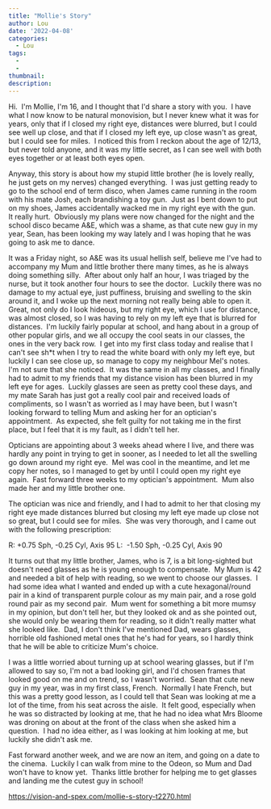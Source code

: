```yaml
---
title: "Mollie's Story"
author: Lou
date: '2022-04-08'
categories:
  - Lou
tags:
  - 
  - 
thumbnail: 
description: 
---
```


Hi.  I'm Mollie, I'm 16, and I thought that I'd share a story with you.  I have what I now know to be natural monovision, but I never knew what it was for years, only that if I closed my right eye, distances were blurred, but I could see well up close, and that if I closed my left eye, up close wasn't as great,  but I could see for miles.  I noticed this from I reckon about the age of 12/13, but never told anyone, and it was my little secret, as I can see well with both eyes together or at least both eyes open.

Anyway, this story is about how my stupid little brother (he is lovely really, he just gets on my nerves) changed everything.  I was just getting ready to go to the school end of term disco, when James came running in the room with his mate Josh, each brandishing a toy gun.  Just as I bent down to put on my shoes, James accidentally wacked me in my right eye with the gun.  It really hurt.  Obviously my plans were now changed for the night and the school disco became A&E, which was a shame, as that cute new guy in my year, Sean, has been looking my way lately and I was hoping that he was going to ask me to dance.

It was a Friday night, so A&E was its usual hellish self, believe me I've had to accompany my Mum and little brother there many times, as he is always doing something silly.  After about only half an hour, I was triaged by the nurse, but it took another four hours to see the doctor.  Luckily there was no damage to my actual eye, just puffiness, bruising and swelling to the skin around it, and I woke up the next morning not really being able to open it.  Great, not only do I look hideous, but my right eye, which I use for distance, was almost closed, so I was having to rely on my left eye that is blurred for distances.  I'm luckily fairly popular at school, and hang about in a group of other popular girls, and we all occupy the cool seats in our classes, the ones in the very back row.  I get into my first class today and realise that I can't see sh*t when I try to read the white board with only my left eye, but luckily I can see close up, so manage to copy my neighbour Mel's notes.  I'm not sure that she noticed.  It was the same in all my classes, and I finally had to admit to my friends that my distance vision has been blurred in my left eye for ages.  Luckily glasses are seen as pretty cool these days, and my mate Sarah has just got a really cool pair and received loads of compliments, so I wasn't as worried as I may have been, but I wasn't looking forward to telling Mum and asking her for an optician's appointment.  As expected, she felt guilty for not taking me in the first place, but I feel that it is my fault, as I didn't tell her.

Opticians are appointing about 3 weeks ahead where I live, and there was hardly any point in trying to get in sooner, as I needed to let all the swelling go down around my right eye.  Mel was cool in the meantime, and let me copy her notes, so I managed to get by until I could open my right eye again.  Fast forward three weeks to my optician's appointment.  Mum also made her and my little brother one.

The optician was nice and friendly, and I had to admit to her that closing my right eye made distances blurred but closing my left eye made up close not so great, but I could see for miles.  She was very thorough, and I came out with the following prescription:

R: +0.75 Sph, -0.25 Cyl, Axis 95
L:  -1.50 Sph, -0.25 Cyl, Axis 90

It turns out that my little brother, James, who is 7, is a bit long-sighted but doesn't need glasses as he is young enough to compensate.  My Mum is 42 and needed a bit of help with reading, so we went to choose our glasses.  I had some idea what I wanted and ended up with a cute hexagonal/round pair in a kind of transparent purple colour as my main pair, and a rose gold round pair as my second pair.  Mum went for something a bit more mumsy in my opinion, but don't tell her, but they looked ok and as she pointed out, she would only be wearing them for reading, so it didn't really matter what she looked like.  Dad, I don't think I've mentioned Dad, wears glasses, horrible old fashioned metal ones that he's had for years, so I hardly think that he will be able to criticize Mum's choice.

I was a little worried about turning up at school wearing glasses, but if I'm allowed to say so, I'm not a bad looking girl, and I'd chosen frames that looked good on me and on trend, so I wasn't worried.  Sean that cute new guy in my year, was in my first class, French.  Normally I hate French, but this was a pretty good lesson, as I could tell that Sean was looking at me a lot of the time, from his seat across the aisle.  It felt good, especially when he was so distracted by looking at me, that he had no idea what Mrs Bloome was droning on about at the front of the class when she asked him a question.  I had no idea either, as I was looking at him looking at me, but luckily she didn't ask me.

Fast forward another week, and we are now an item, and going on a date to the cinema.  Luckily I can walk from mine to the Odeon, so Mum and Dad won't have to know yet.  Thanks little brother for helping me to get glasses and landing me the cutest guy in school!

https://vision-and-spex.com/mollie-s-story-t2270.html

